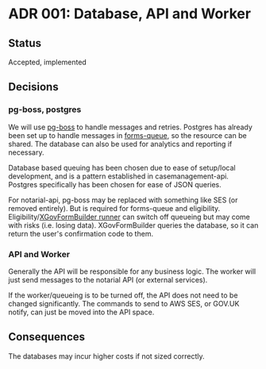 # ADR 001: Database, API and Worker
## Status
Accepted, implemented

## Decisions

### pg-boss, postgres
We will use [pg-boss](https://www.npmjs.com/package/pg-boss) to handle messages and retries. 
Postgres has already been set up to handle messages in [forms-queue](https://github.com/UKForeignOffice/forms-queue), so the resource can be shared. 
The database can also be used for analytics and reporting if necessary.

Database based queuing has been chosen due to ease of setup/local development, and is a pattern established in casemanagement-api. Postgres specifically has been chosen
for ease of JSON queries.

For notarial-api, pg-boss may be replaced with something like SES (or removed entirely). But is required for forms-queue and eligibility. 
Eligibility/[XGovFormBuilder runner](https://github.com/XGovFormBuilder/digital-form-builder/blob/main/docs/adr/0004-submitter.md) can switch off queueing but may come with risks (i.e. losing data). 
XGovFormBuilder queries the database, so it can return the user's confirmation code to them. 

### API and Worker
Generally the API will be responsible for any business logic. The worker will just send messages to the notarial API (or external services).

If the worker/queueing is to be turned off, the API does not need to be changed significantly. The commands to send to AWS SES, or GOV.UK notify, can just be moved into the API space.


## Consequences
The databases may incur higher costs if not sized correctly. 